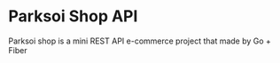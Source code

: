 <h1>Parksoi Shop API</h1>
Parksoi shop is a mini REST API e-commerce project that made by Go + Fiber
